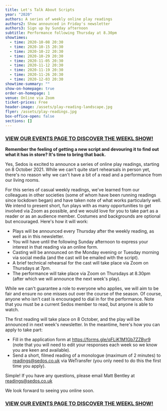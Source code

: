 ```yaml
---
title: Let's Talk About Scripts
year: "2020"
authors: A series of weekly online play readings
authors2: Show announced in Friday's newsletter
authors3: Sign up by Sunday afternoon
subtitle: Performance following Thursday at 8.30pm
showtimes:
  - time: 2020-10-08 20:30
  - time: 2020-10-15 20:30
  - time: 2020-10-22 20:30
  - time: 2020-10-29 20:30
  - time: 2020-11-05 20:30
  - time: 2020-11-12 20:30
  - time: 2020-11-19 20:30
  - time: 2020-11-26 20:30
  - time: 2020-12-03 20:30
showtime-summary: ""
show-on-homepage: true
order-on-homepage: 1
venue: Online via Zoom
ticket-prices: Free
header-image: /assets/play-reading-landscape.jpg
flyer: /assets/play-readings.jpg
box-office-open: false
sections: []
---
```

### [VIEW OUR EVENTS PAGE TO DISCOVER THE WEEKL SHOW!](https://sedos.co.uk/get-involved)

**Remember the feeling of getting a new script and devouring it to find out what it has in store? It's time to bring that back.**

Yes, Sedos is excited to announce a series of online play readings, starting on 8 October 2021. While we can't quite start rehearsals in person yet, there's no reason why we can't have a bit of a read and a performance from our living rooms.

For this series of casual weekly readings, we've learned from our colleagues in other societies (some of whom have been running readings since lockdown began) and have taken note of what works particularly well. We intend to present short, fun plays with as many opportunities to get involved via Zoom as possible, and we would love for you to take part as a reader or as an audience member. Costumes and backgrounds are optional but encouraged. Here's how it will work:

* Plays will be announced every Thursday after the weekly reading, as well as in this newsletter.
* You will have until the following Sunday afternoon to express your interest in that reading via an online form.
* Casting will be announced on the Monday evening or Tuesday morning via social media (and the cast will be emailed with the script).
* A brief technical rehearsal for the cast will take place via Zoom on Thursdays at 7pm.
* The performance will take place via Zoom on Thursdays at 8.30pm (after which we will announce the next week's play).

While we can't guarantee a role to everyone who applies, we will aim to be fair and ensure no one misses out over the course of the season. Of course, anyone who isn't cast is encouraged to dial in for the performance. Note that you must be a current Sedos member to read, but anyone is able to watch.

The first reading will take place on 8 October, and the play will be announced in next week's newsletter. In the meantime, here's how you can apply to take part:

* Fill in the application form at [](https://forms.gle/​qFLiK1M1Gb7ZZByr9)<https://forms.gle/qFLiK1M1Gb7ZZByr9> (note that you will need to edit your responses each week so we know you are keen and available).
* Send a short, filmed reading of a monologue (maximum of 2 minutes) to [readings@sedos.co.uk](mailto:readings@sedos.co.uk)[](http://r20.rs6.net/tn.jsp?f=001o3_SP7cheDBeX4G67bw5hStGYdO5HvXB0ptJeSKsbxaq5E55SoDoQ-rS2p0ZTbHyTW5G3dWcbdYQs9CRJ7bWSKaADV1Az8MQxK7e3mN8JcgXAAkYtD7lWac5czQ2aAU_5Z_5aADKW2FwgLcsfQUyWZW2ni6Qo8-pRuagxYZ8MCFhVv_L845pQw==&c=u5ghrGBx3MSJeIZDXOYVy5dH45VZCqqHHeHRNrVbUD3GhFp17VMnMg==&ch=KlhiVUVN7kiiGS2tXNwAXhSAgzx3UfswgOg6BljoMg-o9AhuTX91Ig==) via WeTransfer (you only need to do this the first time you apply).

Simple! If you have any questions, please email Matt Bentley at [readings@sedos.co.uk](mailto:readings@sedos.co.uk)[](http://r20.rs6.net/tn.jsp?f=001o3_SP7cheDBeX4G67bw5hStGYdO5HvXB0ptJeSKsbxaq5E55SoDoQ-rS2p0ZTbHyTW5G3dWcbdYQs9CRJ7bWSKaADV1Az8MQxK7e3mN8JcgXAAkYtD7lWac5czQ2aAU_5Z_5aADKW2FwgLcsfQUyWZW2ni6Qo8-pRuagxYZ8MCFhVv_L845pQw==&c=u5ghrGBx3MSJeIZDXOYVy5dH45VZCqqHHeHRNrVbUD3GhFp17VMnMg==&ch=KlhiVUVN7kiiGS2tXNwAXhSAgzx3UfswgOg6BljoMg-o9AhuTX91Ig==) 

We look forward to seeing you online soon.

### [VIEW OUR EVENTS PAGE TO DISCOVER THE WEEKL SHOW!](https://sedos.co.uk/get-involved)
